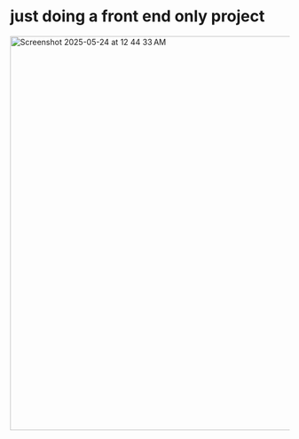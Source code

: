 # just doing a front end only project

<img width="711" alt="Screenshot 2025-05-24 at 12 44 33 AM" src="https://github.com/user-attachments/assets/26bb2dc5-0c2b-482b-8352-e54b39e512fa" />
